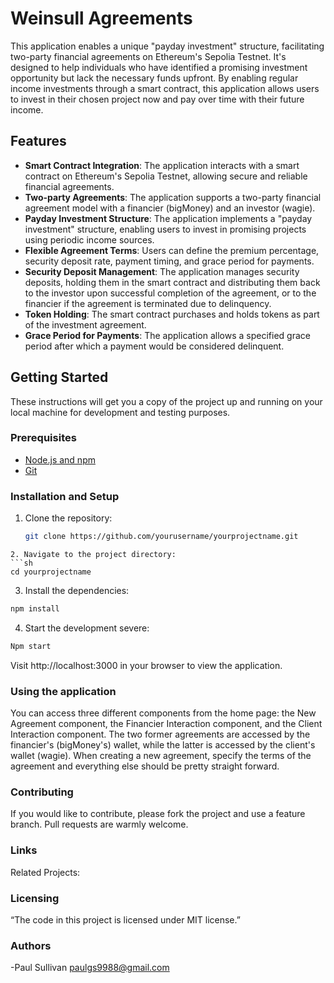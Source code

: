 # Weinsull Agreements

This application enables a unique "payday investment" structure, facilitating two-party financial agreements on Ethereum's Sepolia Testnet. It's designed to help individuals who have identified a promising investment opportunity but lack the necessary funds upfront. By enabling regular income investments through a smart contract, this application allows users to invest in their chosen project now and pay over time with their future income.

## Features

- **Smart Contract Integration**: The application interacts with a smart contract on Ethereum's Sepolia Testnet, allowing secure and reliable financial agreements.
- **Two-party Agreements**: The application supports a two-party financial agreement model with a financier (bigMoney) and an investor (wagie).
- **Payday Investment Structure**: The application implements a "payday investment" structure, enabling users to invest in promising projects using periodic income sources.
- **Flexible Agreement Terms**: Users can define the premium percentage, security deposit rate, payment timing, and grace period for payments.
- **Security Deposit Management**: The application manages security deposits, holding them in the smart contract and distributing them back to the investor upon successful completion of the agreement, or to the financier if the agreement is terminated due to delinquency.
- **Token Holding**: The smart contract purchases and holds tokens as part of the investment agreement.
- **Grace Period for Payments**: The application allows a specified grace period after which a payment would be considered delinquent.

## Getting Started

These instructions will get you a copy of the project up and running on your local machine for development and testing purposes.

### Prerequisites

- [Node.js and npm](https://nodejs.org/en/download/)
- [Git](https://git-scm.com/downloads)

### Installation and Setup

1. Clone the repository:
   ```sh
   git clone https://github.com/yourusername/yourprojectname.git
   ```

````
2. Navigate to the project directory:
```sh
cd yourprojectname
````

3. Install the dependencies:

```sh
npm install
```

4. Start the development severe:

```sh
Npm start
```

Visit http://localhost:3000 in your browser to view the application.

### Using the application

You can access three different components from the home page: the New Agreement component, the Financier Interaction component, and the Client Interaction component. The two former agreements are accessed by the financier's (bigMoney's) wallet, while the latter is accessed by the client's wallet (wagie). When creating a new agreement, specify the terms of the agreement and everything else should be pretty straight forward.

### Contributing

If you would like to contribute, please fork the project and use a feature branch. Pull requests are warmly welcome.

### Links

Related Projects:

### Licensing

“The code in this project is licensed under MIT license.”

### Authors

-Paul Sullivan paulgs9988@gmail.com
